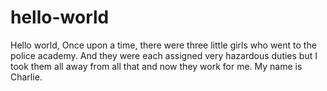 # hello-world

Hello world, 
Once upon a time, there were three little girls who went to the police academy. 
And they were each assigned very hazardous duties 
but I took them all away from all that and now they work for me. 
My name is Charlie.
